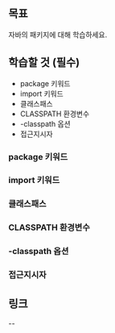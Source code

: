 ## 목표

자바의 패키지에 대해 학습하세요.

## 학습할 것 (필수)

- package 키워드
- import 키워드
- 클래스패스
- CLASSPATH 환경변수
- -classpath 옵션
- 접근지시자

### package 키워드

### import 키워드

### 클래스패스

### CLASSPATH 환경변수

### -classpath 옵션

### 접근지시자

## 링크

--
